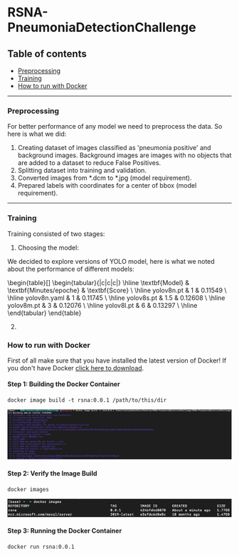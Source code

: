 # RSNA-PneumoniaDetectionChallenge

## Table of contents

- [Preprocessing](###Preprocessing)
- [Training](###Training)
- [How to run with Docker](###How-to-run-with-Docker)


-----

### Preprocessing

For better performance of any model we need to preprocess the data. So here is what we did: 

1. Creating dataset of images classified as 'pneumonia positive' and background images. Background images are images with no objects that are added to a dataset to reduce False Positives.
2. Splitting dataset into training and validation.
3. Converted images from *.dcm to *.jpg (model requirement).
4. Prepared labels with coordinates for a center of bbox (model requirement). 

-----

### Training

Training consisted of two stages:

1. Choosing the model:

We decided to explore versions of YOLO model, here is what we noted about the performance of different models:

\begin{table}[]
\begin{tabular}{|c|c|c|}
\hline
\textbf{Model} & \textbf{Minutes/epoche} & \textbf{Score} \\ \hline
yolov8n.pt     & 1                       & 0.11549        \\ \hline
yolov8n.yaml   & 1                       & 0.11745        \\ \hline
yolov8s.pt     & 1.5                     & 0.12608        \\ \hline
yolov8m.pt     & 3                       & 0.12076        \\ \hline
yolov8l.pt     & 6                       & 0.13297        \\ \hline
\end{tabular}
\end{table}

2. 

### How to run with Docker

First of all make sure that you have installed the latest version of Docker!
If you don't have Docker [click here to download](https://www.docker.com/products/docker-desktop/).

#### Step 1: Building the Docker Container

```
docker image build -t rsna:0.0.1 /path/to/this/dir
```

![Screenshot](images/dockerscreen1.jpeg)

#### Step 2: Verify the Image Build

```
docker images
```

![Screenshot](images/dockerscreen2.jpeg)

#### Step 3: Running the Docker Container

```
docker run rsna:0.0.1
```


